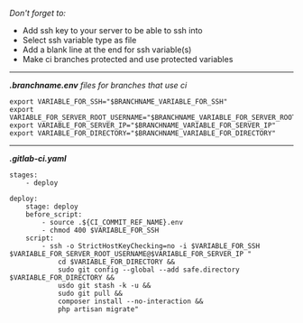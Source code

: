 *Don't forget to:*
* Add ssh key to your server to be able to ssh into
* Select ssh variable type as file
* Add a blank line at the end for ssh variable(s)
* Make ci branches protected and use protected variables

---

***.branchname.env** files for branches that use ci*
```
export VARIABLE_FOR_SSH="$BRANCHNAME_VARIABLE_FOR_SSH"
export VARIABLE_FOR_SERVER_ROOT_USERNAME="$BRANCHNAME_VARIABLE_FOR_SERVER_ROOT_USERNAME"
export VARIABLE_FOR_SERVER_IP="$BRANCHNAME_VARIABLE_FOR_SERVER_IP"
export VARIABLE_FOR_DIRECTORY="$BRANCHNAME_VARIABLE_FOR_DIRECTORY"
```

---

***.gitlab-ci.yaml***
```
stages:
    - deploy

deploy:
    stage: deploy
    before_script:
        - source .${CI_COMMIT_REF_NAME}.env
        - chmod 400 $VARIABLE_FOR_SSH
    script:
        - ssh -o StrictHostKeyChecking=no -i $VARIABLE_FOR_SSH $VARIABLE_FOR_SERVER_ROOT_USERNAME@$VARIABLE_FOR_SERVER_IP "
            cd $VARIABLE_FOR_DIRECTORY &&
            sudo git config --global --add safe.directory $VARIABLE_FOR_DIRECTORY &&
            usdo git stash -k -u &&
            sudo git pull &&
            composer install --no-interaction &&
            php artisan migrate"
```
